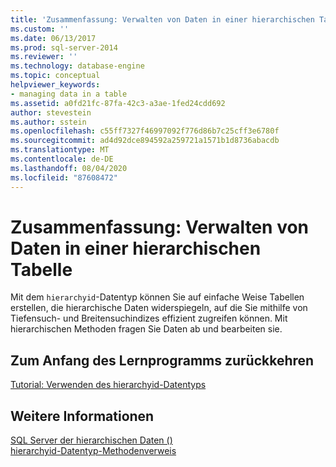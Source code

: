```yaml
---
title: 'Zusammenfassung: Verwalten von Daten in einer hierarchischen Tabelle | Microsoft-Dokumentation'
ms.custom: ''
ms.date: 06/13/2017
ms.prod: sql-server-2014
ms.reviewer: ''
ms.technology: database-engine
ms.topic: conceptual
helpviewer_keywords:
- managing data in a table
ms.assetid: a0fd21fc-87fa-42c3-a3ae-1fed24cdd692
author: stevestein
ms.author: sstein
ms.openlocfilehash: c55ff7327f46997092f776d86b7c25cff3e6780f
ms.sourcegitcommit: ad4d92dce894592a259721a1571b1d8736abacdb
ms.translationtype: MT
ms.contentlocale: de-DE
ms.lasthandoff: 08/04/2020
ms.locfileid: "87608472"
---
```

# <a name="summary-managing-data-in-a-hierarchical-table"></a>Zusammenfassung: Verwalten von Daten in einer hierarchischen Tabelle
  Mit dem `hierarchyid`-Datentyp können Sie auf einfache Weise Tabellen erstellen, die hierarchische Daten widerspiegeln, auf die Sie mithilfe von Tiefensuch- und Breitensuchindizes effizient zugreifen können. Mit hierarchischen Methoden fragen Sie Daten ab und bearbeiten sie.  
  
## <a name="return-to-the-start-of-the-tutorial"></a>Zum Anfang des Lernprogramms zurückkehren  
 [Tutorial: Verwenden des hierarchyid-Datentyps](tutorial-using-the-hierarchyid-data-type.md)  
  
## <a name="see-also"></a>Weitere Informationen  
 [SQL Server der hierarchischen Daten &#40;&#41;](../hierarchical-data-sql-server.md)   
 [hierarchyid-Datentyp-Methodenverweis](/sql/t-sql/data-types/hierarchyid-data-type-method-reference)  
  
  
